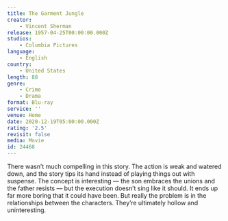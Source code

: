 ```yaml
---
title: The Garment Jungle
creator:
    - Vincent Sherman
release: 1957-04-25T00:00:00.000Z
studios:
    - Columbia Pictures
language:
    - English
country:
    - United States
length: 88
genre:
    - Crime
    - Drama
format: Blu-ray
service: ''
venue: Home
date: 2020-12-19T05:00:00.000Z
rating: '2.5'
revisit: false
media: Movie
id: 24468
---
```


There wasn’t much compelling in this story. The action is weak and watered down, and the story tips its hand instead of playing things out with suspense. The concept is interesting — the son embraces the unions and the father resists — but the execution doesn’t sing like it should. It ends up far more boring that it could have been. But really the problem is in the relationships between the characters. They’re ultimately hollow and uninteresting.
